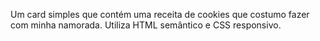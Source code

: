 Um card simples que contém uma receita de cookies que costumo fazer com minha namorada.
Utiliza HTML semântico e CSS responsivo.
